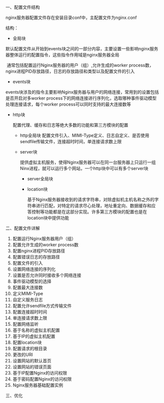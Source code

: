 一、配置文件结构

nginx服务器配置文件存在安装目录conf中，主配置文件为nginx.conf

结构：

- 全局块

​        默认配置文件从开始到events块之间的一部分内容，主要设置一些影响nginx服务器整体运行的配置指令，这些指令作用域是nginx服务器全局

​        通常包括配置运行Nginx服务器的用户（组）,允许生成的worker process数，nginx进程PID存放路径，日志的存放路径和类型以及配置文件的引入

- events块

​          events块涉及的指令主要影响Nginx服务器与用户的网络连接，常用到的设置包括是否开启对多worker process下的网络连接进行序列化，选取哪种事件驱动模型处理连接请求，每个worker process可以同时支持的最大连接数等

- http块

  配置代理、缓存和日志等绝大多数的功能和第三方模块的配置

  - http全局块	配置文件引入、MIMI-Type定义、日志自定义、是否使用sendfile传输文件，连接超时时间，单连接请求数上限

  - server块

    提供虚拟主机服务，使得Nginx服务器可以在同一台服务器上只运行一组Ninx进程，就可以运行多个网站，一个http块中可以有多个server块

    - server全局块

    - location块

      基于Nginx服务器接收到的请求字符串，对除虚拟机主机名称之外的字符串进行匹配，对特定的请求尽心处理，地址重定向、数据缓存和应答控制等功能都是在这部分实现。许多第三方模块的配置也是在location块中提供功能



二、配置文件详解

1. 配置运行Nginx服务器用户（组）
2. 配置允许生成的worker process数
3. 配置nginx进程PID存放路径
4. 配置错误日志的存放路径
5. 配置文件的引入
6. 设置网络连接的序列化
7. 设置是否允许同时接收多个网络连接
8. 事件驱动模型的选择
9. 配置最大连接数
10. 定义MIMI-Type
11. 自定义服务日志
12. 配置允许sendfile方式传输文件
13. 配置连接超时时间
14. 单连接请求数上限
15. 配置网络监听
16. 基于名称的虚拟主机配置
17. 基于IP的虚拟主机配置
18. 配置location块
19. 配置请求的根目录
20. 更改的URI
21. 设置网站的默认首页
22. 设置网站的错误页面
23. 基于IP配置Nginx的访问权限
24. 基于密码配置Nginx的访问权限
25. Nginx服务器基础配置实例



三、优化
